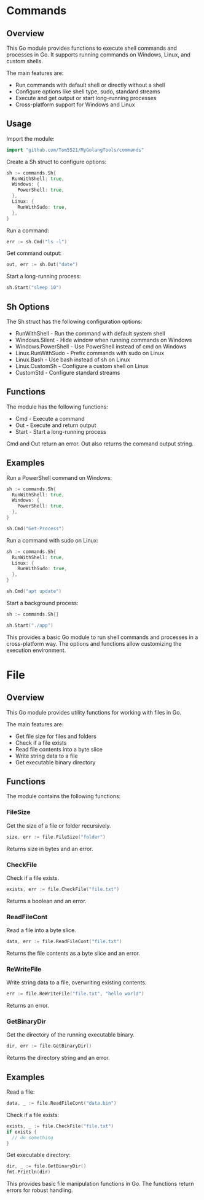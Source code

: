 

# Commands

## Overview

This Go module provides functions to execute shell commands and processes in Go. It supports running commands on Windows, Linux, and custom shells.

The main features are:

- Run commands with default shell or directly without a shell
- Configure options like shell type, sudo, standard streams 
- Execute and get output or start long-running processes
- Cross-platform support for Windows and Linux

## Usage

Import the module:

```go
import "github.com/Tom5521/MyGolangTools/commands"
```

Create a Sh struct to configure options:

```go
sh := commands.Sh{
  RunWithShell: true,
  Windows: {
    PowerShell: true, 
  },
  Linux: {
    RunWithSudo: true,
  },
}
```

Run a command:

```go 
err := sh.Cmd("ls -l")
```

Get command output:

```go
out, err := sh.Out("date")
```

Start a long-running process:

```go
sh.Start("sleep 10") 
```

## Sh Options

The Sh struct has the following configuration options:

- RunWithShell - Run the command with default system shell 
- Windows.Silent - Hide window when running commands on Windows
- Windows.PowerShell - Use PowerShell instead of cmd on Windows 
- Linux.RunWithSudo - Prefix commands with sudo on Linux
- Linux.Bash - Use bash instead of sh on Linux
- Linux.CustomSh - Configure a custom shell on Linux
- CustomStd - Configure standard streams

## Functions

The module has the following functions:

- Cmd - Execute a command
- Out - Execute and return output 
- Start - Start a long-running process

Cmd and Out return an error. Out also returns the command output string.

## Examples

Run a PowerShell command on Windows:

```go
sh := commands.Sh{
  RunWithShell: true,
  Windows: {
    PowerShell: true,
  },
}

sh.Cmd("Get-Process")
```

Run a command with sudo on Linux:

```go
sh := commands.Sh{
  RunWithShell: true,
  Linux: {
    RunWithSudo: true,
  },
}

sh.Cmd("apt update") 
```

Start a background process:

```go
sh := commands.Sh{} 

sh.Start("./app")
```

This provides a basic Go module to run shell commands and processes in a cross-platform way. The options and functions allow customizing the execution environment.


# File

## Overview

This Go module provides utility functions for working with files in Go.

The main features are:

- Get file size for files and folders 
- Check if a file exists
- Read file contents into a byte slice
- Write string data to a file  
- Get executable binary directory

## Functions

The module contains the following functions:

### FileSize

Get the size of a file or folder recursively.

```go
size, err := file.FileSize("folder")
```

Returns size in bytes and an error.

### CheckFile

Check if a file exists.

```go 
exists, err := file.CheckFile("file.txt")
``` 

Returns a boolean and an error.

### ReadFileCont

Read a file into a byte slice.

```go
data, err := file.ReadFileCont("file.txt") 
```

Returns the file contents as a byte slice and an error.

### ReWriteFile

Write string data to a file, overwriting existing contents.

```go
err := file.ReWriteFile("file.txt", "hello world")
```

Returns an error.

### GetBinaryDir

Get the directory of the running executable binary. 

```go 
dir, err := file.GetBinaryDir()
```

Returns the directory string and an error.

## Examples

Read a file:

```go
data, _ := file.ReadFileCont("data.bin")
```

Check if a file exists:

```go 
exists, _ := file.CheckFile("file.txt")
if exists {
  // do something
}
```

Get executable directory:

```go
dir, _ := file.GetBinaryDir()
fmt.Println(dir)
```

This provides basic file manipulation functions in Go. The functions return errors for robust handling.

